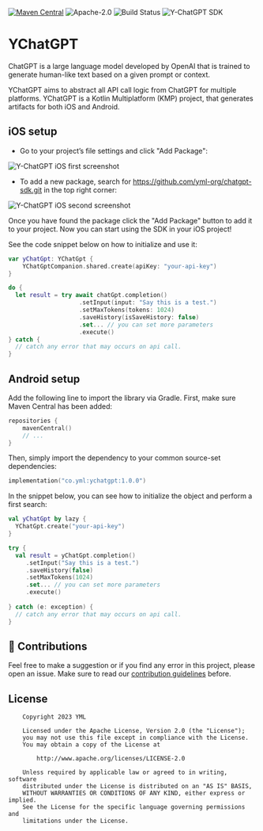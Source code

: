 [![Maven Central](https://maven-badges.herokuapp.com/maven-central/co.yml/ychatgpt/badge.svg)](https://maven-badges.herokuapp.com/maven-central/co.yml/ychatgpt/)
![Apache-2.0](https://img.shields.io/badge/license-Apache-blue)
![Build Status](https://github.com/yml-org/chatgpt-sdk/actions/workflows/test.yml/badge.svg?branch=main)
![Y-ChatGPT SDK](https://github.com/yml-org/chatgpt-sdk/raw/main/art/logo.png)

# YChatGPT

ChatGPT is a large language model developed by OpenAI that is trained to generate human-like text based on a given prompt or context.

YChatGPT aims to abstract all API call logic from ChatGPT for multiple platforms. YChatGPT is a Kotlin Multiplatform (KMP) project, that generates artifacts for both iOS and Android.


## iOS setup

- Go to your project’s file settings and click "Add Package":

![Y-ChatGPT iOS first screenshot](https://github.com/yml-org/chatgpt-sdk/raw/blob/art/ios-1.png)

- To add a new package, search for https://github.com/yml-org/chatgpt-sdk.git in the top right corner:

![Y-ChatGPT iOS second screenshot](https://github.com/yml-org/chatgpt-sdk/raw/blob/art/ios-2.png)

Once you have found the package click the "Add Package" button to add it to your project. Now you can start using the SDK in your iOS project!

See the code snippet below on how to initialize and use it:

```swift
var yChatGpt: YChatGpt {
    YChatGptCompanion.shared.create(apiKey: "your-api-key") 
}

do {
  let result = try await chatGpt.completion()
                    .setInput(input: "Say this is a test.")
                    .setMaxTokens(tokens: 1024)
                    .saveHistory(isSaveHistory: false)
                    .set... // you can set more parameters
                    .execute()
} catch {
  // catch any error that may occurs on api call.  
}
```

## Android setup

Add the following line to import the library via Gradle. First, make sure Maven Central has been added:


```kotlin
repositories {
    mavenCentral()
    // ...
}
```

Then, simply import the dependency to your common source-set dependencies:

```kotlin
implementation("co.yml:ychatgpt:1.0.0")
```

In the snippet below, you can see how to initialize the object and perform a first search:


```kotlin
val yChatGpt by lazy {
  YChatGpt.create("your-api-key")
}

try {
  val result = yChatGpt.completion()
     .setInput("Say this is a test.")
     .saveHistory(false)
     .setMaxTokens(1024)
     .set... // you can set more parameters
     .execute()
  
} catch (e: exception) {
  // catch any error that may occurs on api call.  
}
```

## 🤝 Contributions

Feel free to make a suggestion or if you find any error in this project, please open an issue. Make sure to read our [contribution guidelines](https://github.com/yml-org/chatgpt-sdk/blob/main/CONTRIBUTING.md) before.

## License

```
    Copyright 2023 YML

    Licensed under the Apache License, Version 2.0 (the "License");
    you may not use this file except in compliance with the License.
    You may obtain a copy of the License at

        http://www.apache.org/licenses/LICENSE-2.0

    Unless required by applicable law or agreed to in writing, software
    distributed under the License is distributed on an "AS IS" BASIS,
    WITHOUT WARRANTIES OR CONDITIONS OF ANY KIND, either express or implied.
    See the License for the specific language governing permissions and
    limitations under the License.
```
